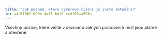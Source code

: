 ```yaml
---
title: 'Jak poznám, které výběrové řízení je ještě aktuální?'
id: a4f6f962-b99e-4a31-bd12-ccd1984a993b
---
```

<p>
	Všechny pozice, které vidíte v seznamu volných pracovních míst jsou platné a otevřené.
</p>